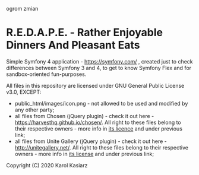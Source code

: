 ogrom zmian
# R.E.D.A.P.E. - Rather Enjoyable Dinners And Pleasant Eats
Simple Symfony 4 application - https://symfony.com/ , created just to check differences between Symfony 3 and 4,
to get to know Symfony Flex and for sandbox-oriented fun-purposes.

All files in this repository are licensed under GNU General Public License v3.0, EXCEPT:
* public_html/images/icon.png - not allowed to be used and modified by any other party;
* all files from Chosen (jQuery plugin) - check it out here - https://harvesthq.github.io/chosen/. All right to these files belong to their respective owners - more info in [its licence](public_html/licenses/Chosen.md) and under previous link;
* all files from Unite Gallery (jQuery plugin) - check it out here - http://unitegallery.net/. All right to these files belong to their respective owners - more info in [its license](public_html/licenses/Unite_Gallery.md) and under previous link;

Copyright (C) 2020 Karol Kasiarz
